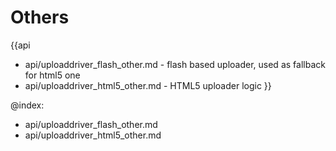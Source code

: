 Others
=======

{{api
- api/uploaddriver_flash_other.md - flash based uploader, used as fallback for html5 one
- api/uploaddriver_html5_other.md - HTML5 uploader logic
}}

@index:
- api/uploaddriver_flash_other.md
- api/uploaddriver_html5_other.md


